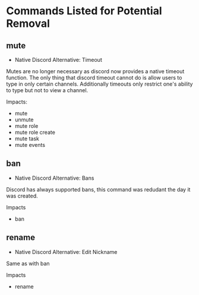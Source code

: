 # Commands Listed for Potential Removal

## mute
* Native Discord Alternative: Timeout

Mutes are no longer necessary as discord now provides a native timeout function. The only
thing that discord timeout cannot do is allow users to type in only certain channels. Additionally
timeouts only restrict one's ability to type but not to view a channel.

Impacts:
* mute
* unmute
* mute role
* mute role create
* mute task
* mute events

## ban
* Native Discord Alternative: Bans

Discord has always supported bans, this command was redudant the day it was created.

Impacts
* ban

## rename
* Native Discord Alternative: Edit Nickname

Same as with ban

Impacts
* rename

